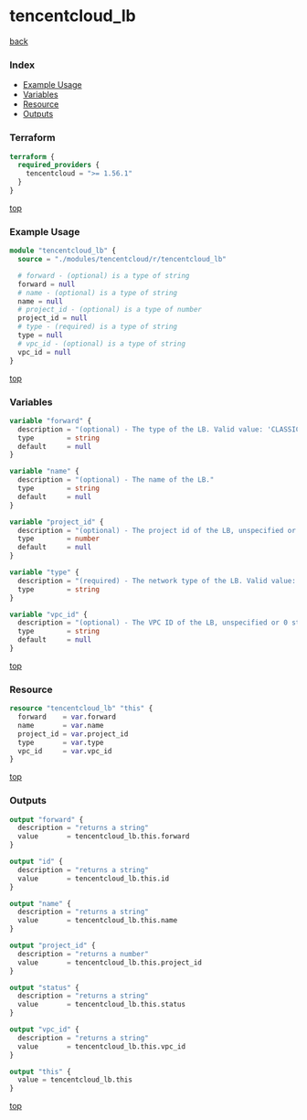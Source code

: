 # tencentcloud_lb

[back](../tencentcloud.md)

### Index

- [Example Usage](#example-usage)
- [Variables](#variables)
- [Resource](#resource)
- [Outputs](#outputs)

### Terraform

```terraform
terraform {
  required_providers {
    tencentcloud = ">= 1.56.1"
  }
}
```

[top](#index)

### Example Usage

```terraform
module "tencentcloud_lb" {
  source = "./modules/tencentcloud/r/tencentcloud_lb"

  # forward - (optional) is a type of string
  forward = null
  # name - (optional) is a type of string
  name = null
  # project_id - (optional) is a type of number
  project_id = null
  # type - (required) is a type of string
  type = null
  # vpc_id - (optional) is a type of string
  vpc_id = null
}
```

[top](#index)

### Variables

```terraform
variable "forward" {
  description = "(optional) - The type of the LB. Valid value: 'CLASSIC', 'APPLICATION'."
  type        = string
  default     = null
}

variable "name" {
  description = "(optional) - The name of the LB."
  type        = string
  default     = null
}

variable "project_id" {
  description = "(optional) - The project id of the LB, unspecified or 0 stands for default project."
  type        = number
  default     = null
}

variable "type" {
  description = "(required) - The network type of the LB. Valid value: 'OPEN', 'INTERNAL'."
  type        = string
}

variable "vpc_id" {
  description = "(optional) - The VPC ID of the LB, unspecified or 0 stands for CVM basic network."
  type        = string
  default     = null
}
```

[top](#index)

### Resource

```terraform
resource "tencentcloud_lb" "this" {
  forward    = var.forward
  name       = var.name
  project_id = var.project_id
  type       = var.type
  vpc_id     = var.vpc_id
}
```

[top](#index)

### Outputs

```terraform
output "forward" {
  description = "returns a string"
  value       = tencentcloud_lb.this.forward
}

output "id" {
  description = "returns a string"
  value       = tencentcloud_lb.this.id
}

output "name" {
  description = "returns a string"
  value       = tencentcloud_lb.this.name
}

output "project_id" {
  description = "returns a number"
  value       = tencentcloud_lb.this.project_id
}

output "status" {
  description = "returns a string"
  value       = tencentcloud_lb.this.status
}

output "vpc_id" {
  description = "returns a string"
  value       = tencentcloud_lb.this.vpc_id
}

output "this" {
  value = tencentcloud_lb.this
}
```

[top](#index)